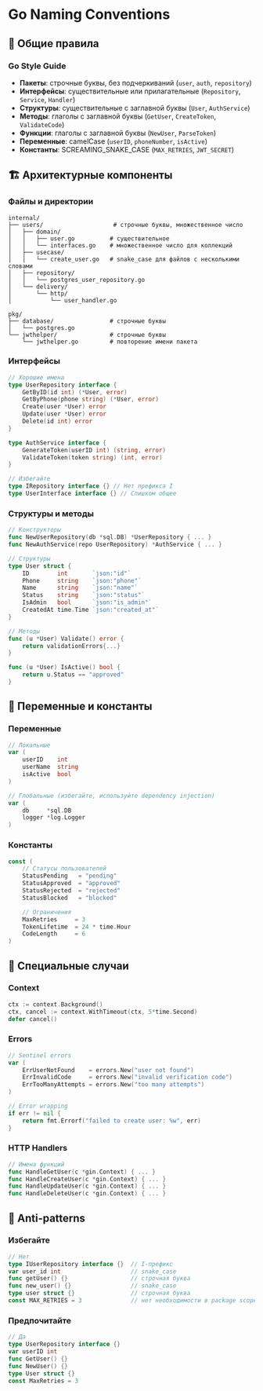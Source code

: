 # Go Naming Conventions

## 📝 Общие правила

### Go Style Guide

- **Пакеты**: строчные буквы, без подчеркиваний (`user`, `auth`, `repository`)
- **Интерфейсы**: существительные или прилагательные (`Repository`, `Service`, `Handler`)
- **Структуры**: существительные с заглавной буквы (`User`, `AuthService`)
- **Методы**: глаголы с заглавной буквы (`GetUser`, `CreateToken`, `ValidateCode`)
- **Функции**: глаголы с заглавной буквы (`NewUser`, `ParseToken`)
- **Переменные**: camelCase (`userID`, `phoneNumber`, `isActive`)
- **Константы**: SCREAMING_SNAKE_CASE (`MAX_RETRIES`, `JWT_SECRET`)

## 🏗️ Архитектурные компоненты

### Файлы и директории

```
internal/
├── users/                    # строчные буквы, множественное число
│   ├── domain/
│   │   ├── user.go          # существительное
│   │   └── interfaces.go    # множественное число для коллекций
│   ├── usecase/
│   │   └── create_user.go   # snake_case для файлов с несколькими словами
│   ├── repository/
│   │   └── postgres_user_repository.go
│   └── delivery/
│       └── http/
│           └── user_handler.go

pkg/
├── database/                # строчные буквы
│   └── postgres.go
└── jwthelper/               # строчные буквы
    └── jwthelper.go         # повторение имени пакета
```

### Интерфейсы

```go
// Хорошие имена
type UserRepository interface {
    GetByID(id int) (*User, error)
    GetByPhone(phone string) (*User, error)
    Create(user *User) error
    Update(user *User) error
    Delete(id int) error
}

type AuthService interface {
    GenerateToken(userID int) (string, error)
    ValidateToken(token string) (int, error)
}

// Избегайте
type IRepository interface {} // Нет префикса I
type UserInterface interface {} // Слишком общее
```

### Структуры и методы

```go
// Конструкторы
func NewUserRepository(db *sql.DB) *UserRepository { ... }
func NewAuthService(repo UserRepository) *AuthService { ... }

// Структуры
type User struct {
    ID        int       `json:"id"`
    Phone     string    `json:"phone"`
    Name      string    `json:"name"`
    Status    string    `json:"status"`
    IsAdmin   bool      `json:"is_admin"`
    CreatedAt time.Time `json:"created_at"`
}

// Методы
func (u *User) Validate() error {
    return validationErrors{...}
}

func (u *User) IsActive() bool {
    return u.Status == "approved"
}
```

## 🔧 Переменные и константы

### Переменные

```go
// Локальные
var (
    userID    int
    userName  string
    isActive  bool
)

// Глобальные (избегайте, используйте dependency injection)
var (
    db     *sql.DB
    logger *log.Logger
)
```

### Константы

```go
const (
    // Статусы пользователей
    StatusPending   = "pending"
    StatusApproved  = "approved"
    StatusRejected  = "rejected"
    StatusBlocked   = "blocked"

    // Ограничения
    MaxRetries     = 3
    TokenLifetime  = 24 * time.Hour
    CodeLength     = 6
)
```

## 🎯 Специальные случаи

### Context

```go
ctx := context.Background()
ctx, cancel := context.WithTimeout(ctx, 5*time.Second)
defer cancel()
```

### Errors

```go
// Sentinel errors
var (
    ErrUserNotFound    = errors.New("user not found")
    ErrInvalidCode     = errors.New("invalid verification code")
    ErrTooManyAttempts = errors.New("too many attempts")
)

// Error wrapping
if err != nil {
    return fmt.Errorf("failed to create user: %w", err)
}
```

### HTTP Handlers

```go
// Имена функций
func HandleGetUser(c *gin.Context) { ... }
func HandleCreateUser(c *gin.Context) { ... }
func HandleUpdateUser(c *gin.Context) { ... }
func HandleDeleteUser(c *gin.Context) { ... }
```

## 🚫 Anti-patterns

### Избегайте

```go
// Нет
type IUserRepository interface {}  // I-префикс
var user_id int                    // snake_case
func getUser() {}                  // строчная буква
func new_user() {}                 // snake_case
type user struct {}                // строчная буква
const MAX_RETRIES = 3              // нет необходимости в package scope
```

### Предпочитайте

```go
// Да
type UserRepository interface {}
var userID int
func GetUser() {}
func NewUser() {}
type User struct {}
const MaxRetries = 3
```
